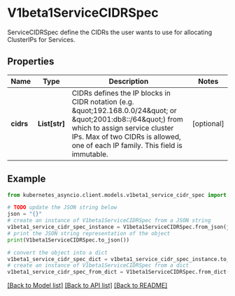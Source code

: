# V1beta1ServiceCIDRSpec

ServiceCIDRSpec define the CIDRs the user wants to use for allocating ClusterIPs for Services.

## Properties

Name | Type | Description | Notes
------------ | ------------- | ------------- | -------------
**cidrs** | **List[str]** | CIDRs defines the IP blocks in CIDR notation (e.g. \&quot;192.168.0.0/24\&quot; or \&quot;2001:db8::/64\&quot;) from which to assign service cluster IPs. Max of two CIDRs is allowed, one of each IP family. This field is immutable. | [optional] 

## Example

```python
from kubernetes_asyncio.client.models.v1beta1_service_cidr_spec import V1beta1ServiceCIDRSpec

# TODO update the JSON string below
json = "{}"
# create an instance of V1beta1ServiceCIDRSpec from a JSON string
v1beta1_service_cidr_spec_instance = V1beta1ServiceCIDRSpec.from_json(json)
# print the JSON string representation of the object
print(V1beta1ServiceCIDRSpec.to_json())

# convert the object into a dict
v1beta1_service_cidr_spec_dict = v1beta1_service_cidr_spec_instance.to_dict()
# create an instance of V1beta1ServiceCIDRSpec from a dict
v1beta1_service_cidr_spec_from_dict = V1beta1ServiceCIDRSpec.from_dict(v1beta1_service_cidr_spec_dict)
```
[[Back to Model list]](../README.md#documentation-for-models) [[Back to API list]](../README.md#documentation-for-api-endpoints) [[Back to README]](../README.md)


